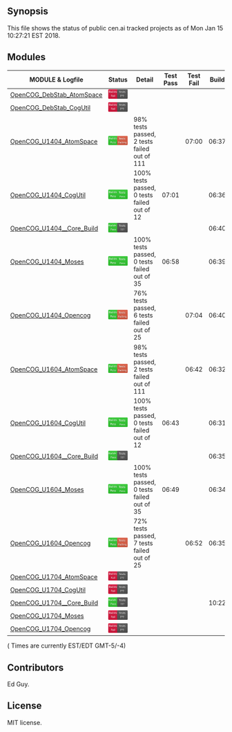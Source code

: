 
## Synopsis

This file shows the status of public cen.ai tracked projects as of Mon Jan 15 10:27:21 EST 2018.

## Modules 

| MODULE & Logfile | Status | Detail | Test Pass | Test Fail| Build | Attempt|
| --- | --- | --- | --- | ---  | --- | --- | 
| [OpenCOG_DebStab_AtomSpace](jobs/OpenCOG_DebStab_AtomSpace.log) | ![Status](/images/INSTALLFAIL.svg) |  |  |  |   |  |
| [OpenCOG_DebStab_CogUtil](jobs/OpenCOG_DebStab_CogUtil.log) | ![Status](/images/INSTALLFAIL.svg) |  |  |  |   |  |
| [OpenCOG_U1404_AtomSpace](jobs/OpenCOG_U1404_AtomSpace.log) | ![Status](/images/TESTFAIL.svg) | 98% tests passed, 2 tests failed out of 111 |  | 07:00 | 06:37  | 07:00 |
| [OpenCOG_U1404_CogUtil](jobs/OpenCOG_U1404_CogUtil.log) | ![Status](/images/TESTPASS.svg) | 100% tests passed, 0 tests failed out of 12 | 07:01 |  | 06:36  | 07:01 |
| [OpenCOG_U1404__Core_Build](jobs/OpenCOG_U1404__Core_Build.log) | ![Status](/images/BUILDPASS.svg) |  |  |  | 06:40  | 06:40 |
| [OpenCOG_U1404_Moses](jobs/OpenCOG_U1404_Moses.log) | ![Status](/images/TESTPASS.svg) | 100% tests passed, 0 tests failed out of 35 | 06:58 |  | 06:39  | 06:58 |
| [OpenCOG_U1404_Opencog](jobs/OpenCOG_U1404_Opencog.log) | ![Status](/images/TESTFAIL.svg) | 76% tests passed, 6 tests failed out of 25 |  | 07:04 | 06:40  | 07:04 |
| [OpenCOG_U1604_AtomSpace](jobs/OpenCOG_U1604_AtomSpace.log) | ![Status](/images/TESTFAIL.svg) | 98% tests passed, 2 tests failed out of 111 |  | 06:42 | 06:32  | 06:42 |
| [OpenCOG_U1604_CogUtil](jobs/OpenCOG_U1604_CogUtil.log) | ![Status](/images/TESTPASS.svg) | 100% tests passed, 0 tests failed out of 12 | 06:43 |  | 06:31  | 06:43 |
| [OpenCOG_U1604__Core_Build](jobs/OpenCOG_U1604__Core_Build.log) | ![Status](/images/BUILDPASS.svg) |  |  |  | 06:35  | 06:35 |
| [OpenCOG_U1604_Moses](jobs/OpenCOG_U1604_Moses.log) | ![Status](/images/TESTPASS.svg) | 100% tests passed, 0 tests failed out of 35 | 06:49 |  | 06:34  | 06:49 |
| [OpenCOG_U1604_Opencog](jobs/OpenCOG_U1604_Opencog.log) | ![Status](/images/TESTFAIL.svg) | 72% tests passed, 7 tests failed out of 25 |  | 06:52 | 06:35  | 06:52 |
| [OpenCOG_U1704_AtomSpace](jobs/OpenCOG_U1704_AtomSpace.log) | ![Status](/images/INSTALLFAIL.svg) |  |  |  |   |  |
| [OpenCOG_U1704_CogUtil](jobs/OpenCOG_U1704_CogUtil.log) | ![Status](/images/INSTALLFAIL.svg) |  |  |  |   |  |
| [OpenCOG_U1704__Core_Build](jobs/OpenCOG_U1704__Core_Build.log) | ![Status](/images/BUILDPASS.svg) |  |  |  | 10:22  | 10:22 |
| [OpenCOG_U1704_Moses](jobs/OpenCOG_U1704_Moses.log) | ![Status](/images/INSTALLFAIL.svg) |  |  |  |   |  |
| [OpenCOG_U1704_Opencog](jobs/OpenCOG_U1704_Opencog.log) | ![Status](/images/INSTALLFAIL.svg) |  |  |  |   |  |

( Times are currently EST/EDT GMT-5/-4) 

## Contributors

Ed Guy.

## License

MIT license. 

